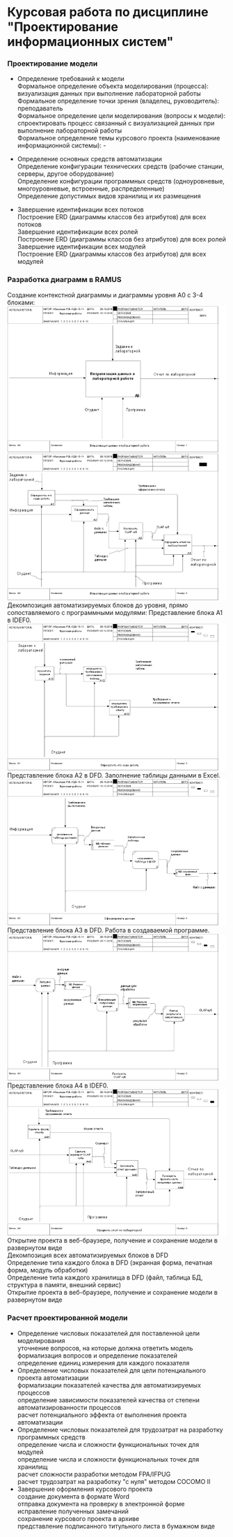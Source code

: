 # Курсовая работа по дисциплине "Проектирование информационных систем"  
### Проектирование модели
* Определение требований к модели  
 Формальное определение объекта моделирования (процесса): визуализация данных при выполнение лабораторной работы   
 Формальное определение точки зрения (владелец, руководитель): преподаватель  
 Формальное определение цели моделирования (вопросы к модели): спроектировать процесс связанный с визуализацией данных при выполнение лабораторной работы  
 Формальное определение темы курсового проекта (наименование информационной системы): -  

* Определение основных средств автоматизации  
 Определение конфигурации технических средств (рабочие станции, серверы, другое оборудование)  
 Определение конфигурации программных средств (одноуровневые, многоуровневые, встроенные, распределенные)  
 Определение допустимых видов хранилищ и их размещения    

* Завершение идентификации всех потоков  
Построение ERD (диаграммы классов без атрибутов) для всех потоков    
Завершение идентификации всех ролей  
Построение ERD (диаграммы классов без атрибутов) для всех ролей  
Завершение идентификации всех модулей  
Построение ERD (диаграммы классов без атрибутов) для всех модулей  

### Разработка диаграмм в RAMUS  
Создание контекстной диаграммы и диаграммы уровня A0 c 3-4 блоками:  
![A0](https://github.com/AbakumtsevRoman/coursework/blob/master/Скрины%20программы/01_A0.png)  
![IDEF0 A0](https://github.com/AbakumtsevRoman/coursework/blob/master/Скрины%20программы/02_A0.png)  
Декомпозиция автоматизируемых блоков до уровня, прямо сопоставляемого с программными модулями:
Представление блока A1 в IDEF0.  
![A1](https://github.com/AbakumtsevRoman/coursework/blob/master/Скрины%20программы/03_A1.png)  
Представление блока A2 в DFD. Заполнение таблицы данными в Excel.  
![A2](https://github.com/AbakumtsevRoman/coursework/blob/master/Скрины%20программы/04_A2.png)  
Представление блока A3 в DFD. Работа в создаваемой программе.  
![A3](https://github.com/AbakumtsevRoman/coursework/blob/master/Скрины%20программы/05_A3.png)  
Представление блока A4 в IDEF0.  
![A4](https://github.com/AbakumtsevRoman/coursework/blob/master/Скрины%20программы/06_A4.png)  
Открытие проекта в веб-браузере, получение и сохранение модели в развернутом виде  
Декомпозиция всех автоматизируемых блоков в DFD  
Определение типа каждого блока в DFD (экранная форма, печатная форма, модуль обработки)  
Определение типа каждого хранилища в DFD (файл, таблица БД, структура в памяти, внешний сервис)  
Открытие проекта в веб-браузере, получение и сохранение модели в развернутом виде  

### Расчет проектированной модели
* Определение числовых показателей для поставленной цели моделирования  
уточнение вопросов, на которые должна ответить модель  
формализация вопросов и определение показателей  
определение единиц измерения для каждого показателя  
* Определение числовых показателей для цели потенциального проекта автоматизации  
формализации показателей качества для автоматизируемых процессов  
определение зависимости показателей качества от степени автоматизированности процессов  
расчет потенциального эффекта от выполнения проекта автоматизации  
* Определение числовых показателей для трудозатрат на разработку программных средств  
определение числа и сложности функциональных точек для модулей  
определение числа и сложности функциональных точек для хранилищ  
расчет сложности разработки методом FPA/IFPUG  
расчет трудозатрат на разработку "с нуля" методом COCOMO II  
* Завершение оформления курсового проекта  
создание документа в формате Word  
отправка документа на проверку в электронной форме  
исправление полученных замечаний  
сохранение курсового проекта в архиве  
представление подписанного титульного листа в бумажном виде  
